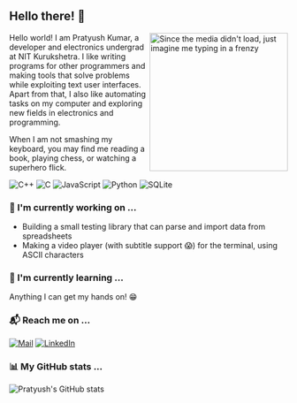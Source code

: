 ## Hello there! 👋
<img align="right" src="https://media.giphy.com/media/ZchkBcB4zKiuG4Y22I/giphy.gif" width="250px" alt="Since the media didn't load, just imagine me typing in a frenzy">
Hello world! I am Pratyush Kumar, a developer and electronics undergrad at NIT Kurukshetra. I like writing programs for other programmers and making tools that solve problems while exploiting text user interfaces. Apart from that, I also like automating tasks on my computer and exploring new fields in electronics and programming.

When I am not smashing my keyboard, you may find me reading a book, playing chess, or watching a superhero flick.

<p>
  <img alt="C++" src="https://img.shields.io/badge/c++-%2300599C.svg?&style=for-the-badge&logo=c%2B%2B&ogoColor=white"/>
  <img alt="C" src="https://img.shields.io/badge/c-%2300599C.svg?&style=for-the-badge&logo=c&logoColor=white"/>
  <img alt="JavaScript" src="https://img.shields.io/badge/java-red.svg?&style=for-the-badge&logo=java&logoColor=white"/>
  <img alt="Python" src="https://img.shields.io/badge/python-yellow.svg?&style=for-the-badge&logo=python&logoColor=white"/>
  <img alt="SQLite" src="https://img.shields.io/badge/sqlite-blue.svg?&style=for-the-badge&logo=sqlite&logoColor=white"/>
</p>

### 🔭 I'm currently working on ...
- Building a small testing library that can parse and import data from spreadsheets
- Making a video player (with subtitle support 😱) for the terminal, using ASCII characters

### 🌱 I'm currently learning ...
Anything I can get my hands on! 😁

### 📬 Reach me on ...
<a href="mailto:pratyushkumartheking@gmail.com"><img alt="Mail" src="https://img.shields.io/badge/Gmail-red?style=for-the-badge&logo=gmail&logoColor=white"></a>
<a href="https://www.linkedin.com/in/pratyush-kumar-alpha01/"><img alt="LinkedIn" src="https://img.shields.io/badge/LinkedIn-blue?style=for-the-badge&logo=linkedin&logoColor=white"></a>

### 📊 My GitHub stats ...
![Pratyush's GitHub stats](https://github-readme-stats.vercel.app/api?username=pk-cod3ch3mist&show_icons=true&theme=buefy)
